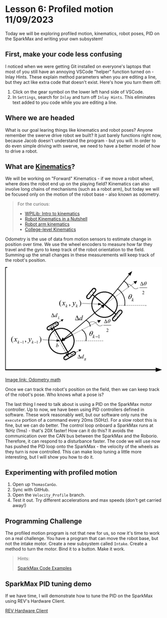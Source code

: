 # Lesson 6: Profiled motion  11/09/2023

Today we will be exploring profiled motion, kinematics, robot poses, PID on the SparkMax and writing your own subsystem!

## First, make your code less confusing
I noticed when we were getting Git installed on everyone's laptops that most of you still have an annoying VSCode "helper" function turned on - Inlay Hints.  These explain method parameters when you are editing a line, but they act like extra code that doesn't exist.  Here's how you turn them off:

1. Click on the gear symbol on the lower left hand side of VSCode.
2. In `Settings`, search for `Inlay` and turn off `Inlay Hints`. This eliminates text added to you code while you are editing a line.

## Where we are headed
What is our goal learing things like kinematics and robot poses?  Anyone remember the swerve drive robot we built?  It just barely functions right now, because Jacob doesn't understand the program - but you will.  In order to do even simple driving with swerve, we need to have a better model of how to drive a robot.

## What are [Kinematics](https://docs.wpilib.org/en/stable/docs/software/kinematics-and-odometry/intro-and-chassis-speeds.html)?
We will be working on "Forward" Kinematics - if we move a robot wheel, where does the robot end up on the playing field?  Kinematics can also involve long chains of mechanisms (such as a robot arm), but today we will be focused only on the motion of the robot base - also known as odometry.

> For the curious:
> * [WPILib: Intro to kinematics](https://docs.wpilib.org/en/stable/docs/software/kinematics-and-odometry/intro-and-chassis-speeds.html)
> * [Robot Kinematics in a Nutshell](https://robocademy.com/2020/04/21/robot-kinematics-in-a-nutshell/)
> * [Robot arm kinematics](https://www.cs.cmu.edu/~16311/current/schedule/ppp/Lec17-FK.pdf)
> * [College-level Kinematics](https://www.cs.cmu.edu/afs/cs.cmu.edu/academic/class/16311/www/current/lecture/Kinematics_final.pdf)

Odometry is the use of data from motion sensors to estimate change in position over time.  We use the wheel encoders to measure how far they travel and the gyro to keep track of the robot orientation to the field.  Summing up the small changes in these measurements will keep track of the robot's position.

![Odometry math](./Lesson06_resources/The-kinematic-model-of-a-two-wheel-differential-mobile-robot.png)

[Image link: Odometry math](https://www.researchgate.net/profile/Kooktae-Lee/publication/225502915/figure/fig9/AS:668281539137550@1536342143576/The-kinematic-model-of-a-two-wheel-differential-mobile-robot.png)

Once we can track the robot's position on the field, then we can keep track of the robot's pose.  Who knows what a pose is?

The last thing I need to talk about is using a PID on the SparkMax motor controller.  Up to now, we have been using PID controllers defined in software.  These work reasonably well, but our software only runs the `execute` portion of a command every 20ms (50Hz).  For a slow robot this is fine, but we can do better.  The control loop onboard a SparkMax runs at 1kHz (1ms) - that's 20X faster!  How can it do this?  It avoids the communication over the CAN bus between the SparkMax and the Roborio.  Therefore, it can respond to a disturbance faster.  The code we will use now has pushed the PID loop onto the SparkMax - the velocity of the wheels as they turn is now controlled.  This can make loop tuning a little more interesting, but I will show you how to do it.

## Experimenting with profiled motion
1. Open up `ThomasCanGo`.
2. Sync with GitHub.
3. Open the `Velocity_Profile` branch.
4. Test it out.  Try different accelerations and max speeds (don't get carried away!)

## Programming Challenge
The profiled motion program is not that new for us, so now it's time to work on a real challenge.  You have a program that can move the robot base, but not the intake motor.  Create a new subsystem called `Intake`.  Create a method to turn the motor.  Bind it to a button.  Make it work.

> Hints:
>
> [SparkMax Code Examples](https://docs.revrobotics.com/sparkmax/software-resources/spark-max-code-examples)

## SparkMax PID tuning demo
If we have time, I will demonstrate how to tune the PID on the SparkMax using REV's Hardware Client.

[REV Hardware Client](https://docs.revrobotics.com/rev-hardware-client/)
